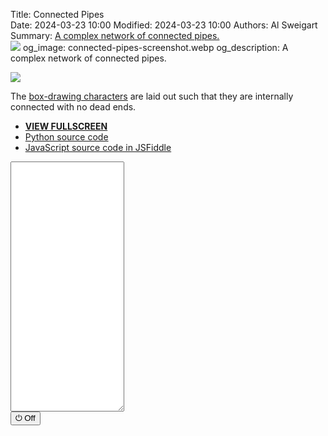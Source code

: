 Title: Connected Pipes    
Date: 2024-03-23 10:00
Modified: 2024-03-23 10:00
Authors: Al Sweigart
Summary: <a href="{filename}connected-pipes.md">A complex network of connected pipes.<br><img src="{static}/images/connected-pipes-screenshot.webp" style="max-width: 640px;"></a>
og_image: connected-pipes-screenshot.webp
og_description: A complex network of connected pipes.

<img src="{static}/images/connected-pipes-screenshot.webp" style="max-width: 640px;">

The [box-drawing characters](https://en.wikipedia.org/wiki/Box-drawing_character) are laid out such that they are internally connected with no dead ends.


* **[VIEW FULLSCREEN](/static/connected-pipes-fullscreen.html)**
* [Python source code](https://github.com/asweigart/scrollart/blob/main/python/connectedpipes.py)
* [JavaScript source code in JSFiddle](https://jsfiddle.net/asweigart/k6Lqhtyd/)

<div><textarea id="bextOutput" readonly style="height: 400px;"></textarea><br /><button type="button" onclick="running = !running;">&#x23FB; Off</button></div>

<script src="/static/bext.js"></script><link rel="stylesheet" href="/static/bext.css">
<script>

let bextRowBuffer = 256;  // Change this to whatever size you want, or -1 for infinite buffer.
let running = true;
// Constants for settings:
const DELAY = 200;  // Pause after each row in milliseconds.
const WIDTH = 200;

// This setting changes the behavior to create the "long vertical style" if greater than 0.0:
const VERTICAL_STYLE_FACTOR = 1.0;  // Set between 0.0 and 1.0

// Constants for printed characters:
const UP_DOWN_CHAR = String.fromCharCode(9474);  // Character 9474 is '│'
const LEFT_RIGHT_CHAR = String.fromCharCode(9472);  // Character 9472 is '─'
const DOWN_RIGHT_CHAR = String.fromCharCode(9484);  // Character 9484 is '┌'
const DOWN_LEFT_CHAR = String.fromCharCode(9488);  // Character 9488 is '┐'
const UP_RIGHT_CHAR = String.fromCharCode(9492);  // Character 9492 is '└'
const UP_LEFT_CHAR = String.fromCharCode(9496);  // Character 9496 is '┘'
const UP_DOWN_RIGHT_CHAR = String.fromCharCode(9500);  // Character 9500 is '├'
const UP_DOWN_LEFT_CHAR = String.fromCharCode(9508);  // Character 9508 is '┤'
const DOWN_LEFT_RIGHT_CHAR = String.fromCharCode(9516);  // Character 9516 is '┬'
const UP_LEFT_RIGHT_CHAR = String.fromCharCode(9524);  // Character 9524 is '┴'
const CROSS_CHAR = String.fromCharCode(9532);  // Character 9532 is '┼'
const EMPTY = ' ';

// The previous printed row; initialize to up-left-right characters:
let prevRow = Array(WIDTH).fill(UP_LEFT_RIGHT_CHAR);


// Main loop
(async function main() {
    while (running) {

        let row = [];  // Character strings to print in this row.
        for (let i = 0; i < WIDTH; i++) {
            let prevChar = prevRow[i];
            let leftConnect, upConnect, downConnect, rightConnect;

            // Figure out if we need to connect the left side:
            leftConnect = i > 0 && "─┌└├┬┴┼".includes(row[i - 1]);

            // Figure out if we need to connect the up side:
            upConnect = "│┌┐├┤┬┼".includes(prevChar);

            // The downward and right side connection can be either:
            downConnect = Math.random() < 0.5;

            if (i == WIDTH - 1) {
                if (!upConnect && !downConnect && leftConnect && !rightConnect) {
                    // Make this a left-down pipe:
                    downConnect = true;
                } else if (!upConnect && downConnect && !leftConnect && !rightConnect) {
                    // Make this an empty space:
                    downConnect = false;
                } else if (upConnect && !downConnect && !leftConnect && !rightConnect) {
                    // Make this an up-down pipe:
                    downConnect = true;
                }
            } else {
                rightConnect = Math.random() < 0.5;
            }

            // Override rightConnect value if VERTICAL_STYLE_FACTOR is greater than 0.0:
            if (Math.random() < VERTICAL_STYLE_FACTOR) {
                rightConnect = false;
            }

            let char;
            // Get the character to print based on the connections to the four other sides:
            if (upConnect && downConnect && leftConnect && rightConnect) char = CROSS_CHAR;
            else if (upConnect && downConnect && leftConnect) char = UP_DOWN_LEFT_CHAR;
            else if (upConnect && downConnect && rightConnect) char = UP_DOWN_RIGHT_CHAR;
            else if (upConnect && downConnect) char = UP_DOWN_CHAR;
            else if (upConnect && leftConnect && rightConnect) char = UP_LEFT_RIGHT_CHAR;
            else if (upConnect && leftConnect) char = UP_LEFT_CHAR;
            else if (upConnect && rightConnect) char = UP_RIGHT_CHAR;
            else if (upConnect) char = Math.random() < 0.5 ? UP_DOWN_CHAR : UP_RIGHT_CHAR;  // Randomly end or continue the line upwards
            else if (downConnect && leftConnect && rightConnect) char = DOWN_LEFT_RIGHT_CHAR;
            else if (downConnect && leftConnect) char = DOWN_LEFT_CHAR;
            else if (downConnect && rightConnect) char = DOWN_RIGHT_CHAR;
            else if (downConnect) char = DOWN_RIGHT_CHAR;  // Force the line to go down and to the right
            else if (leftConnect && rightConnect) char = LEFT_RIGHT_CHAR;
            else if (leftConnect) char = Math.random() < 0.5 ? LEFT_RIGHT_CHAR : DOWN_LEFT_CHAR;  // Randomly end or bend the line leftwards
            else if (rightConnect) char = DOWN_RIGHT_CHAR;  // Force the line to go down and to the right
            else char = EMPTY;

            row.push(char);
        }

        print(row.join(''));
        prevRow = row;
        await sleep(DELAY);
    }
})();

</script>
